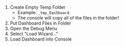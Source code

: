 
1. Create Empty Temp Folder 
    * Example: `_tmp_Dashboard`
    * The console will copy all of the files in the folder!
1. Put Dashboard Files in Folder
1. Open the Debug Menu
1. Select "Load Wizard..."
1. Load Dashboard into Console
